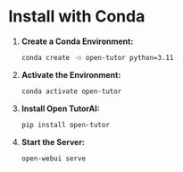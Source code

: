 
# Install with Conda

1. **Create a Conda Environment:**

   ```bash
   conda create -n open-tutor python=3.11
   ```

2. **Activate the Environment:**

   ```bash
   conda activate open-tutor
   ```

3. **Install Open TutorAI:**

   ```bash
   pip install open-tutor
   ```

4. **Start the Server:**

   ```bash
   open-webui serve
   ```
